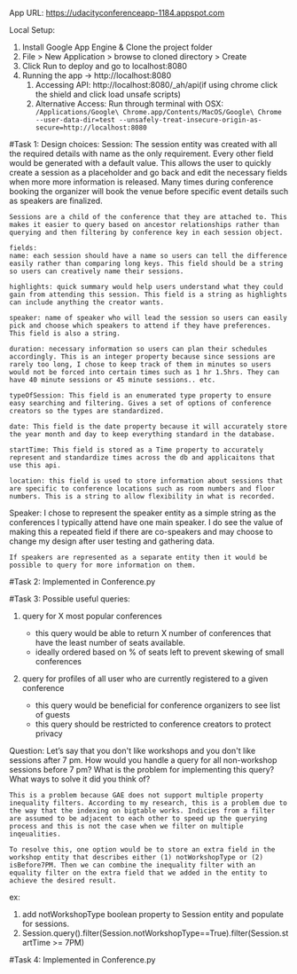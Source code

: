 App URL: https://udacityconferenceapp-1184.appspot.com

Local Setup:
<ol>
	<li>Install Google App Engine & Clone the project folder</li>
	<li>File > New Application > browse to cloned directory > Create</li>
	<li>Click Run to deploy and go to localhost:8080</li>
	<li>Running the app -> http://localhost:8080
		<ol>
			<li>
				Accessing API: http://localhost:8080/_ah/api(if using chrome click the shield and click load unsafe scripts)
			</li>
			<li>
				Alternative Access: Run through terminal with OSX:
			</li>
			<code>/Applications/Google\ Chrome.app/Contents/MacOS/Google\ Chrome --user-data-dir=test --unsafely-treat-insecure-origin-as-secure=http://localhost:8080</code>
		</ol>
	</li>
</ol>


#Task 1:
Design choices:
Session: 
	The session entity was created with all the required details with name as the only requirement. Every other field would be generated with a default value. This allows the user to quickly create a session as a placeholder and go back and edit the necessary fields when more more information is released. Many times during conference booking the organizer will book the venue before specific event details such as speakers are finalized.

	Sessions are a child of the conference that they are attached to. This makes it easier to query based on ancestor relationships rather than querying and then filtering by conference key in each session object. 

	fields:
    name: each session should have a name so users can tell the difference 	easily rather than comparing long keys. This field should be a string so users can creatively name their sessions.

    highlights: quick summary would help users understand what they could gain from attending this session. This field is a string as highlights can include anything the creator wants.

    speaker: name of speaker who will lead the session so users can easily pick and choose which speakers to attend if they have preferences. This field is also a string.

    duration: necessary information so users can plan their schedules accordingly. This is an integer property because since sessions are rarely too long, I chose to keep track of them in minutes so users would not be forced into certain times such as 1 hr 1.5hrs. They can have 40 minute sessions or 45 minute sessions.. etc.

    typeOfSession: This field is an enumerated type property to ensure easy searching and filtering. Gives a set of options of conference creators so the types are standardized.

    date: This field is the date property because it will accurately store the year month and day to keep everything standard in the database. 

    startTime: This field is stored as a Time property to accurately represent and standardize times across the db and applicaitons that use this api.

    location: this field is used to store information about sessions that are specific to conference locations such as room numbers and floor numbers. This is a string to allow flexibility in what is recorded.

Speaker:
	I chose to represent the speaker entity as a simple string as the conferences I typically attend have one main speaker. I do see the value of making this a repeated field if there are co-speakers and may choose to change my design after user testing and gathering data. 

	If speakers are represented as a separate entity then it would be possible to query for more information on them.


#Task 2:
	Implemented in Conference.py



#Task 3:
Possible useful queries:
1) query for X most popular conferences
	- this query would be able to return X number of conferences that have the least number
	of seats available. 
	- ideally ordered based on % of seats left to prevent skewing of small conferences

2) query for profiles of all user who are currently registered to a given conference
	- this query would be beneficial for conference organizers to see list of guests
	- this query should be restricted to conference creators to protect privacy

Question: Let’s say that you don't like workshops and you don't like sessions after 7 pm. How would you handle a query for all non-workshop sessions before 7 pm? What is the problem for implementing this query? What ways to solve it did you think of?

	This is a problem because GAE does not support multiple property inequality filters. According to my research, this is a problem due to the way that the indexing on bigtable works. Indicies from a filter are assumed to be adjacent to each other to speed up the querying process and this is not the case when we filter on multiple inqeualities. 

	To resolve this, one option would be to store an extra field in the workshop entity that describes either (1) notWorkshopType or (2) isBefore7PM. Then we can combine the inequality filter with an equality filter on the extra field that we added in the entity to achieve the desired result.

ex: 
1) add notWorkshopType boolean property to Session entity and populate for sessions.
2) Session.query().filter(Session.notWorkshopType==True).filter(Session.startTime >= 7PM)

#Task 4:
	Implemented in Conference.py
